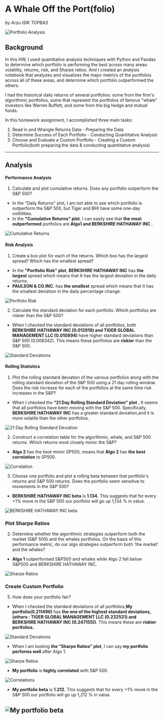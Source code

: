 # A Whale Off the Port(folio)
   *by Arzu ISIK TOPBAS*

![Portfolio Analysis](https://s3.amazonaws.com/static-assets.m1finance.com/wp-content/uploads/2019/04/16201340/investment-portfolio-01.jpg)

## Background

In this HW, I used quantitative analysis techniques with Python and Pandas to determine which portfolio is performing the best across many areas: volatility, returns, risk, and Sharpe ratios. And I created an analysis notebook that analyzes and visualizes the major metrics of the portfolios across all of these areas, and determine which portfolio outperformed the others.

I had the historical daily returns of several portfolios: some from the firm's algorithmic portfolios, some that represent the portfolios of famous "whale" investors like Warren Buffett, and some from the big hedge and mutual funds. 

In this homework assignment, I accomplished three main tasks:

1. Read in and Wrangle Returns Data - Preparing the Data
2. Determine Success of Each Portfolio - Conducting Quantitative Analysis
3. Choose and Evaluate a Custom Portfolio - Creating a Custom Portfolio(both preparing the data & conducting quantitative analysis)

---
## Analysis

#### Performance Analysis

1. Calculate and plot cumulative returns. Does any portfolio outperform the S&P 500?
* In the "Daily Returns" plot, I am not able to see which portfolio is outperform the S&P 500, but Tiger and BHI have some one-day volitilities. 
* In the **"Cumulative Returns" plot**, I can easily see that **the most outperformed** portfolios are **Algo1 and BERKSHIRE HATHAWAY INC .**

![Cumulative Returns](https://github.com/arzuisiktopbas/03-A_Whale_Off_the_Portfolio/blob/main/Images/HW3-Cumulative%20Returns.png)

#### Risk Analysis

1. Create a box plot for each of the returns. Which box has the largest spread? Which has the smallest spread?
* In the **"Portfolio Risk" plot**, **BERKSHIRE HATHAWAY INC** has **the largest** spread which means that It has the largest deviation in the daily returns.
* **PAULSON & CO.INC.** has **the smallest** spread which means that It has the smallest deviation in the daily percentage change.

![Portfolio Risk](https://github.com/arzuisiktopbas/03-A_Whale_Off_the_Portfolio/blob/main/Images/HW3-Portfolio%20Risk.png)

2. Calculate the standard deviation for each portfolio. Which portfolios are riskier than the S&P 500?
* When I checked the standard deviations of all portfolios, both **BERKSHIRE HATHAWAY INC (0.012919) and TIGER GLOBAL MANAGEMENT LLC (0.010894)** have higher standard deviations than S&P 500 (0.008342). This means these portfolios are **riskier** than the S&P 500.

![Standard Deviations](https://github.com/arzuisiktopbas/03-A_Whale_Off_the_Portfolio/blob/main/Images/HW3-Standard%20deviations.png)

#### Rolling Statistics

1. Plot the rolling standard deviation of the various portfolios along with the rolling standard deviation of the S&P 500 using a 21 day rolling window. Does the risk increase for each of the portfolios at the same time risk increases in the S&P?
 * When I checked the **"21 Day Rolling Standard Deviation" plot** , It seems that all portfolios have been moving with the S&P 500. Specifically, **BERKSHIRE HATHAWAY INC** has a greater standard deviation,and it is more volatile than the other portfolios.
 
 ![21 Day Rolling Standard Deviation](https://github.com/arzuisiktopbas/03-A_Whale_Off_the_Portfolio/blob/main/Images/HW3-21%20Day%20Rolling%20St%20dev.png)

2. Construct a correlation table for the algorithmic, whale, and S&P 500 returns. Which returns most closely mimic the S&P?
 * **Algo 2** has the best mimic SP500, means that **Algo 2** has **the best correlation** to SP500.
 
 ![Correlation](https://github.com/arzuisiktopbas/03-A_Whale_Off_the_Portfolio/blob/main/Images/HW3-Correlation.png)
 
3. Choose one portfolio and plot a rolling beta between that portfolio's returns and S&P 500 returns. Does the portfolio seem sensitive to movements in the S&P 500?
* **BERKSHIRE HATHAWAY INC beta** is **1.134.** This suggests that for every +1% move in the S&P 500 our portfolio will go up 1,134 % in value.

 ![BERKSHIRE HATHAWAY INC beta](https://github.com/arzuisiktopbas/03-A_Whale_Off_the_Portfolio/blob/main/Images/HW3-BHI%20Beta.png)


### Plot Sharpe Ratios

2. Determine whether the algorithmic strategies outperform both the market (S&P 500) and the whales portfolios.
On the basis of this performance metric, do our algo strategies outperform both 'the market' and the whales? 
* **Algo 1** outperformed S&P500 and whales while Algo 2 fell below S&P500  and BERKSHIRE HATHAWAY INC.

 ![Sharpe Ratios](https://github.com/arzuisiktopbas/03-A_Whale_Off_the_Portfolio/blob/main/Images/HW3-Sharpe%20Ratios.png)
 
### Create Custom Portfolio

5. How does your portfolio fair?

* When I checked the standard deviations of all portfolios,**My portfolio(0.211496)** has **the one of the highest standard deviations,(others : TIGER GLOBAL MANAGEMENT LLC (0.232531) and BERKSHIRE HATHAWAY INC (0.247155))**. This means these  are **riskier portfolios.** 

![Standard Deviations](https://github.com/arzuisiktopbas/03-A_Whale_Off_the_Portfolio/blob/main/Images/HW3-%20Annualized%20My%20portfolio%20sta%20dev.png)

* When I am looking **the "Sharpe Ratios" plot**, I can say **my portfolio performs well** after Algo 1.

![Sharpe Ratios](https://github.com/arzuisiktopbas/03-A_Whale_Off_the_Portfolio/blob/main/Images/HW3-%20My%20portfolio%20Sharpe%20Ratios.png)

* **My portfolio** is **highly correlated** with S&P 500.

![Correlations](https://github.com/arzuisiktopbas/03-A_Whale_Off_the_Portfolio/blob/main/Images/HW3-My%20portfolio%20Corr.png)

* **My portfolio beta** is **1.212.** This suggests that for every +1% move in the S&P 500 our portfolio will go up 1,212 % in value.

![My portfolio beta](https://github.com/arzuisiktopbas/03-A_Whale_Off_the_Portfolio/blob/main/Images/HW3-%20My%20port%20Beta.png)
---
